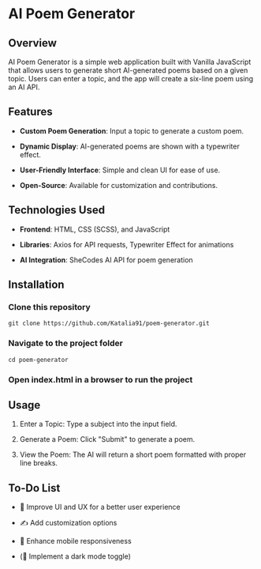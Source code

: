 # AI Poem Generator

## Overview

AI Poem Generator is a simple web application built with Vanilla JavaScript that allows users to generate short AI-generated poems based on a given topic. Users can enter a topic, and the app will create a six-line poem using an AI API.

## Features

* **Custom Poem Generation**: Input a topic to generate a custom poem.

* **Dynamic Display**: AI-generated poems are shown with a typewriter effect.

* **User-Friendly Interface**: Simple and clean UI for ease of use.

* **Open-Source**: Available for customization and contributions.

## Technologies Used

* **Frontend**: HTML, CSS (SCSS), and JavaScript

* **Libraries**: Axios for API requests, Typewriter Effect for animations

* **AI Integration**: SheCodes AI API for poem generation

## Installation


### Clone this repository
~~~~
git clone https://github.com/Katalia91/poem-generator.git
~~~~

### Navigate to the project folder
~~~~
cd poem-generator
~~~~

### Open index.html in a browser to run the project


## Usage

1. Enter a Topic: Type a subject into the input field.

2. Generate a Poem: Click "Submit" to generate a poem.

3. View the Poem: The AI will return a short poem formatted with proper line breaks.

## To-Do List

* 🎨 Improve UI and UX for a better user experience

* ✍️ Add customization options

* 📱 Enhance mobile responsiveness

* (🌙 Implement a dark mode toggle)
